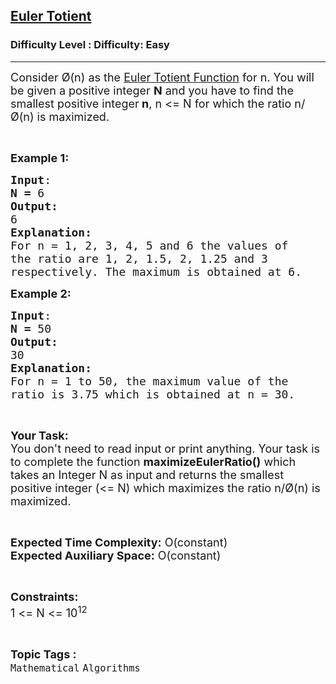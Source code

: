 <h2><a href="https://www.geeksforgeeks.org/problems/euler-totient2036/1?page=14&status=unsolved&sortBy=accuracy">Euler Totient</a></h2><h3>Difficulty Level : Difficulty: Easy</h3><hr><div class="problems_problem_content__Xm_eO"><p><span style="font-size:18px">Consider Ø(n) as the <a href="http://www.geeksforgeeks.org/eulers-totient-function/">Euler Totient Function</a> for n. You will be given a positive integer <strong>N</strong> and you have to find the smallest positive integer<strong> n</strong>, n &lt;= N for which the ratio n/Ø(n) is maximized.</span></p>

<p>&nbsp;</p>

<p><span style="font-size:18px"><strong>Example 1:</strong></span></p>

<pre><span style="font-size:18px"><strong>Input</strong>:</span>
<span style="font-size:18px"><strong>N = </strong>6</span>
<span style="font-size:18px"><strong>Output:</strong></span>
<span style="font-size:18px">6</span>
<span style="font-size:18px"><strong>Explanation:</strong></span>
<span style="font-size:18px">For n = 1, 2, 3, 4, 5 and 6 the values of
the ratio are 1, 2, 1.5, 2, 1.25 and 3
respectively. The maximum is obtained at 6.</span></pre>

<p><span style="font-size:18px"><strong>Example 2:</strong></span></p>

<pre><span style="font-size:18px"><strong>Input</strong>:</span>
<span style="font-size:18px"><strong>N = </strong>50</span>
<span style="font-size:18px"><strong>Output:</strong></span>
<span style="font-size:18px">30</span>
<span style="font-size:18px"><strong>Explanation:</strong></span>
<span style="font-size:18px">For n = 1 to 50, the maximum value of the
ratio is 3.75 which is obtained at n = 30.</span></pre>

<p>&nbsp;</p>

<p><span style="font-size:18px"><strong>Your Task:</strong><br>
You don't need to read input or print anything. Your task is to complete the function <strong>maximizeEulerRatio()</strong> which takes an Integer N as input and returns the smallest positive integer (&lt;= N) which maximizes </span><span style="font-size:18px">the ratio n/Ø(n) is maximized.</span></p>

<p>&nbsp;</p>

<p><span style="font-size:18px"><strong>Expected Time Complexity:</strong> O(constant)<br>
<strong>Expected Auxiliary Space:</strong> O(constant)</span></p>

<p>&nbsp;</p>

<p><span style="font-size:18px"><strong>Constraints:</strong></span><br>
<span style="font-size:18px">1 &lt;= N &lt;= 10<sup>12</sup></span></p>
</div><br><p><span style=font-size:18px><strong>Topic Tags : </strong><br><code>Mathematical</code>&nbsp;<code>Algorithms</code>&nbsp;